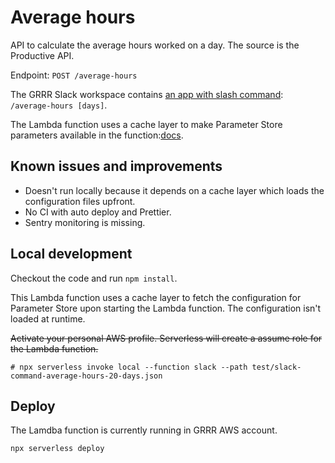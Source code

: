 # Average hours

API to calculate the average hours worked on a day. The source is the Productive API.

Endpoint: `POST /average-hours`

The GRRR Slack workspace contains [an app with slash command](https://api.slack.com/apps/A025F8AJ7KN/slash-commands?): `/average-hours [days]`.

The Lambda function uses a cache layer to make Parameter Store parameters available in the function:[docs](https://docs.aws.amazon.com/systems-manager/latest/userguide/ps-integration-lambda-extensions.html).

## Known issues and improvements

- Doesn't run locally because it depends on a cache layer which loads the configuration files upfront.
- No CI with auto deploy and Prettier.
- Sentry monitoring is missing.

## Local development

Checkout the code and run `npm install`.

This Lambda function uses a cache layer to fetch the configuration for Parameter Store upon starting the Lambda function. The configuration isn't loaded at runtime.

~~Activate your personal AWS profile. Serverless will create a assume role for the Lambda function.~~

`# npx serverless invoke local --function slack --path test/slack-command-average-hours-20-days.json`

## Deploy

The Lamdba function is currently running in GRRR AWS account.

`npx serverless deploy`
